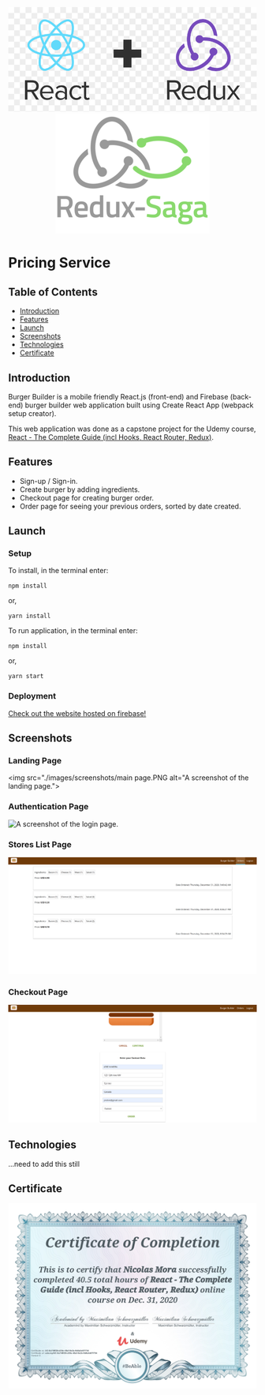 <p align="center">
    <img src="./images/icons/react-redux.png" alt="React and Redux icon / logo." >
    <img src="./images/icons/redux-saga.png" alt="Redux Saga icon / logo.">
</p>

# Pricing Service

## Table of Contents
- [Introduction](#introduction)
- [Features](#features)
- [Launch](#launch)
- [Screenshots](#screenshots)
- [Technologies](#technologies)
- [Certificate](#certificate)

## Introduction
Burger Builder is a mobile friendly React.js (front-end) and Firebase (back-end) burger builder web application built using Create React App (webpack setup creator).

This web application was done as a capstone project for the Udemy course, [React - The Complete Guide (incl Hooks, React Router, Redux)](https://www.udemy.com/course/react-the-complete-guide-incl-redux/).

## Features
- Sign-up / Sign-in.
- Create burger by adding ingredients.
- Checkout page for creating burger order.
- Order page for seeing your previous orders, sorted by date created.

## Launch
### Setup
To install, in the terminal enter:
```
npm install
```
or, 
```
yarn install
```
To run application, in the terminal enter:
```
npm install
```
or, 
```
yarn start
```

### Deployment
[Check out the website hosted on firebase!](https://burger-builder-nikelausm.web.app/)

## Screenshots
### Landing Page
<img src="./images/screenshots/main page.PNG alt="A screenshot of the landing page.">

### Authentication Page
<img src="auth page.PNG" alt="A screenshot of the login page.">

### Stores List Page
<img src="./images/screenshots/orders page.PNG" alt="A screenshot of the orders page.">

### Checkout Page
<img src="./images/screenshots/checkout contact-data page.PNG" alt="A screenshot of the checkout page.">

## Technologies
...need to add this still

## Certificate
<img src="./images/Certificate_of_Completion.jpg" alt="The Certificate of Completion for the React course.">
